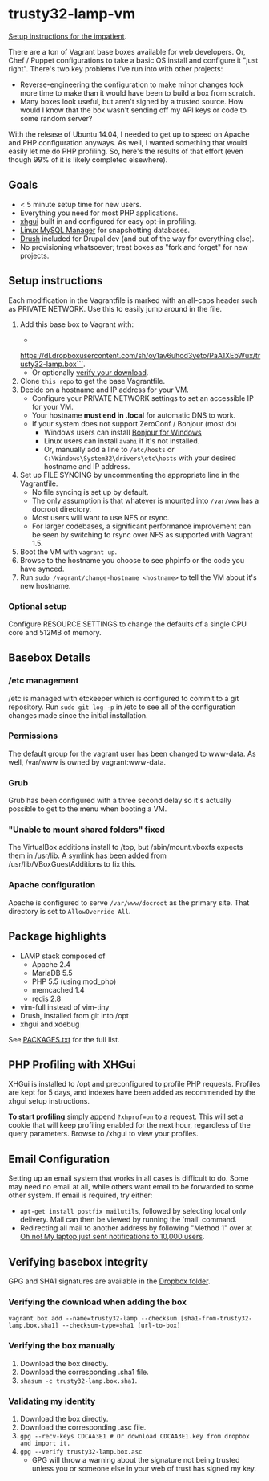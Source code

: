trusty32-lamp-vm
==============

[Setup instructions for the impatient](#setup-instructions).

There are a ton of Vagrant base boxes available for web developers. Or,
Chef / Puppet configurations to take a basic OS install and configure it "just
right". There's two key problems I've run into with other projects:

* Reverse-engineering the configuration to make minor changes took more time to
  make than it would have been to build a box from scratch.
* Many boxes look useful, but aren't signed by a trusted source. How would I
  know that the box wasn't sending off my API keys or code to some random
  server?

With the release of Ubuntu 14.04, I needed to get up to speed on Apache and PHP
configuration anyways. As well, I wanted something that would easily let me do
PHP profiling. So, here's the results of that effort (even though 99% of it is
likely completed elsewhere).

Goals
-----

* < 5 minute setup time for new users.
* Everything you need for most PHP applications.
* [xhgui](https://github.com/perftools/xhgui) built in and configured for easy
  opt-in profiling.
* [Linux MySQL Manager](https://github.com/Lullabot/lmm) for snapshotting databases.
* [Drush](https://github.com/drush-ops/drush) included for Drupal dev (and out
  of the way for everything else).
* No provisioning whatsoever; treat boxes as "fork and forget" for new projects.

Setup instructions
------------------

Each modification in the Vagrantfile is marked with an all-caps header such as
PRIVATE NETWORK. Use this to easily jump around in the file.

1. Add this base box to Vagrant with:
   * ```vagrant box add trusty32-lamp
   https://dl.dropboxusercontent.com/sh/oy1av6uhod3yeto/PaA1XEbWux/trusty32-lamp.box```.
   * Or optionally [verify your download](#verifying-basebox-integrity).
1. Clone ```this repo``` to get the base Vagrantfile.
1. Decide on a hostname and IP address for your VM.
   * Configure your PRIVATE NETWORK settings to set an accessible IP for your VM.
   * Your hostname **must end in .local** for automatic DNS to work.
   * If your system does not support ZeroConf / Bonjour (most do)
     * Windows users can install
      [Bonjour for Windows](http://support.apple.com/kb/dl999)
     * Linux users can install ```avahi``` if it's not installed.
     * Or, manually add a line to ```/etc/hosts``` or
      ```C:\Windows\System32\drivers\etc\hosts``` with your desired hostname
      and IP address.
1. Set up FILE SYNCING by uncommenting the appropriate line in the Vagrantfile.
   * No file syncing is set up by default.
   * The only assumption is that whatever is mounted into ```/var/www``` has a
   docroot directory.
   * Most users will want to use NFS or rsync.
   * For larger codebases, a significant performance improvement can be seen by
   switching to rsync over NFS as supported with Vagrant 1.5.
1. Boot the VM with ```vagrant up```.
1. Browse to the hostname you choose to see phpinfo or the code you have synced.
1. Run ```sudo /vagrant/change-hostname <hostname>``` to tell the VM about
   it's new hostname.

### Optional setup

Configure RESOURCE SETTINGS to change the defaults of a single CPU core and
512MB of memory.

Basebox Details
---------------

### /etc management

/etc is managed with etckeeper which is configured to commit to a git
repository. Run ```sudo git log -p``` in /etc to see all of the configuration
changes made since the initial installation.

### Permissions

The default group for the vagrant user has been changed to www-data. As well,
/var/www is owned by vagrant:www-data.

### Grub

Grub has been configured with a three second delay so it's actually possible to
get to the menu when booting a VM.

### "Unable to mount shared folders" fixed

The VirtualBox additions install to /top, but /sbin/mount.vboxfs expects them
in /usr/lib. <a href="https://forums.virtualbox.org/viewtopic.php?f=3&p=283645">
A symlink has been added</a> from /usr/lib/VBoxGuestAdditions to fix this.

### Apache configuration

Apache is configured to serve ```/var/www/docroot``` as the primary site. That
directory is set to ```AllowOverride All```.

Package highlights
------------------

* LAMP stack composed of
  * Apache 2.4
  * MariaDB 5.5
  * PHP 5.5 (using mod_php)
  * memcached 1.4
  * redis 2.8
* vim-full instead of vim-tiny
* Drush, installed from git into /opt
* xhgui and xdebug

See [PACKAGES.txt](PACKAGES.txt) for the full list.

PHP Profiling with XHGui
------------------------

XHGui is installed to /opt and preconfigured to profile PHP requests. Profiles
are kept for 5 days, and indexes have been added as recommended by the xhgui
setup instructions.

**To start profiling** simply append ```?xhprof=on``` to a request. This will
set a cookie that will keep profiling enabled for the next hour, regardless of
the query parameters. Browse to /xhgui to view your profiles.

Email Configuration
-------------------

Setting up an email system that works in all cases is difficult to do. Some may
need no email at all, while others want email to be forwarded to some other
system. If email is required, try either:

* ```apt-get install postfix mailutils```, followed by selecting local only
  delivery. Mail can then be viewed by running the 'mail' command.
* Redirecting all mail to another address by following "Method 1" over at
  [Oh no! My laptop just sent notifications to 10,000 users](https://www.lullabot.com/blog/article/oh-no-my-laptop-just-sent-notifications-10000-users).

Verifying basebox integrity
---------------------------

GPG and SHA1 signatures are available in the
[Dropbox folder](https://www.dropbox.com/sh/oy1av6uhod3yeto/Pxuqc9NSFS).

### Verifying the download when adding the box

```vagrant box add --name=trusty32-lamp --checksum [sha1-from-trusty32-lamp.box.sha1] --checksum-type=sha1 [url-to-box]```

### Verifying the box manually

1. Download the box directly.
1. Download the corresponding .sha1 file.
1. ```shasum -c trusty32-lamp.box.sha1```.

### Validating my identity

1. Download the box directly.
1. Download the corresponding .asc file.
1. ```gpg --recv-keys CDCAA3E1 # Or download CDCAA3E1.key from dropbox and import it.```
1. ```gpg --verify trusty32-lamp.box.asc```
   * GPG will throw a warning about the signature not being trusted unless you
     or someone else in your web of trust has signed my key.
